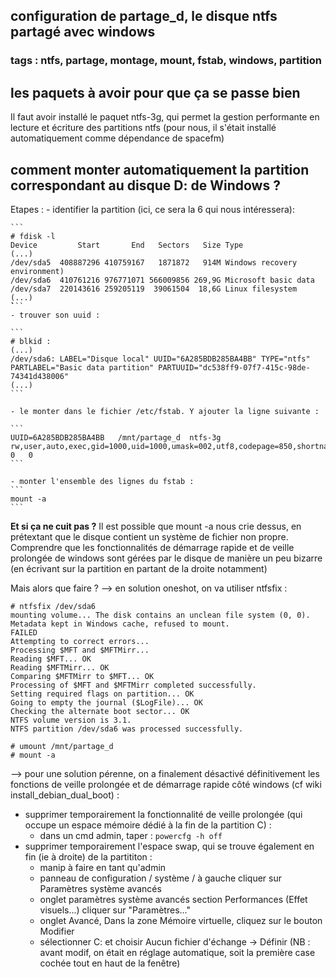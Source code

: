 ## configuration de partage_d, le disque ntfs partagé avec windows
### tags : ntfs, partage, montage, mount, fstab, windows, partition

## les paquets à avoir pour que ça se passe bien 
Il faut avoir installé le paquet ntfs-3g, qui permet la gestion performante en lecture et écriture des partitions ntfs (pour nous, il s'était installé automatiquement comme dépendance de spacefm)

## comment monter automatiquement la partition correspondant au disque D: de Windows ?

Etapes : 
    - identifier la partition (ici, ce sera la 6 qui nous intéressera): 

    ```
    # fdisk -l
    Device         Start       End   Sectors   Size Type
    (...)
    /dev/sda5  408887296 410759167   1871872   914M Windows recovery environment)
    /dev/sda6  410761216 976771071 566009856 269,9G Microsoft basic data
    /dev/sda7  220143616 259205119  39061504  18,6G Linux filesystem
    (...)
    ̀̀```
    - trouver son uuid : 

    ```
    # blkid : 
    (...)
    /dev/sda6: LABEL="Disque local" UUID="6A285BDB285BA4BB" TYPE="ntfs" PARTLABEL="Basic data partition" PARTUUID="dc538ff9-07f7-415c-98de-74341d438006"
    (...)
    ```

    - le monter dans le fichier /etc/fstab. Y ajouter la ligne suivante : 

    ```
    UUID=6A285BDB285BA4BB   /mnt/partage_d  ntfs-3g rw,user,auto,exec,gid=1000,uid=1000,umask=002,utf8,codepage=850,shortname=mixed 0   0
    ```

    - monter l'ensemble des lignes du fstab : 
    ```
    mount -a
    ```

__Et si ça ne cuit pas ?__
Il est possible que mount -a nous crie dessus, en prétextant que le disque contient un système de fichier non propre. Comprendre que les fonctionnalités de démarrage rapide et de veille prolongée de windows sont gérées par le disque de manière un peu bizarre (en écrivant sur la partition en partant de la droite notamment)

Mais alors que faire ?
--> en solution oneshot, on va utiliser ntfsfix :

```
# ntfsfix /dev/sda6
mounting volume... The disk contains an unclean file system (0, 0).
Metadata kept in Windows cache, refused to mount.
FAILED
Attempting to correct errors... 
Processing $MFT and $MFTMirr...
Reading $MFT... OK
Reading $MFTMirr... OK
Comparing $MFTMirr to $MFT... OK
Processing of $MFT and $MFTMirr completed successfully.
Setting required flags on partition... OK
Going to empty the journal ($LogFile)... OK
Checking the alternate boot sector... OK
NTFS volume version is 3.1.
NTFS partition /dev/sda6 was processed successfully.

# umount /mnt/partage_d
# mount -a
```

--> pour une solution pérenne, on a finalement désactivé définitivement les fonctions de veille prolongée et de démarrage rapide côté windows (cf wiki install_debian_dual_boot) : 

- supprimer temporairement la fonctionnalité de veille prolongée (qui occupe un espace mémoire dédié à la fin de la partition C) : 
    - dans un cmd admin, taper : `powercfg -h off`
- supprimer temporairement l'espace swap, qui se trouve également en fin (ie à droite) de la partititon : 
    - manip à faire en tant qu'admin
    - panneau de configuration / système / à gauche cliquer sur Paramètres système avancés
    - onglet paramètres système avancés section Performances (Effet visuels...) cliquer sur "Paramètres..."
    - onglet Avancé, Dans la zone Mémoire virtuelle, cliquez sur le bouton Modifier
    - sélectionner C: et choisir Aucun fichier d'échange -> Définir (NB : avant modif, on était en réglage automatique, soit la première case cochée tout en haut de la fenêtre)
